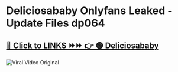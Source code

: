 
 # Deliciosababy Onlyfans Leaked - Update Files dp064

## <h2><a href="https://clipsfans.com/Deliciosababy&ref=git">🔗 Click to LINKS ⏩⏩ 👉 🟢 Deliciosababy </a></h2>

<a href="https://clipsfans.com/Deliciosababy&ref=git" rel="nofollow" data-target="animated-image.originalLink"><img src="https://i.ibb.co.com/xMMVF88/686577567.gif" alt="Viral Video Original" style="max-width: 100%; display: inline-block;" data-target="animated-image.originalImage"></a>

